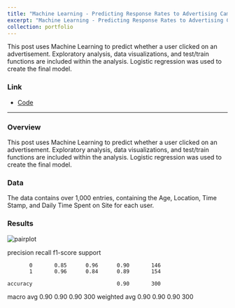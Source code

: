 ```yaml
---
title: "Machine Learning - Predicting Response Rates to Advertising Campaign"
excerpt: "Machine Learning - Predicting Response Rates to Advertising Campaign"
collection: portfolio
---
```


This post uses Machine Learning to predict whether a user clicked on an advertisement.  Exploratory analysis, data visualizations, and test/train functions are included within the analysis.  Logistic regression was used to create the final model.  


### Link

* [Code](https://github.com/newing21/Advertising-Response-Classification)


---

### Overview

This post uses Machine Learning to predict whether a user clicked on an advertisement.  Exploratory analysis, data visualizations, and test/train functions are included within the analysis.  Logistic regression was used to create the final model.  

### Data

The data contains over 1,000 entries, containing the Age, Location, Time Stamp, and Daily Time Spent on Site for each user.  



### Results

![pairplot](https://user-images.githubusercontent.com/54378394/102556950-57a31400-4087-11eb-91f6-988b78f2e153.png)



precision    recall  f1-score   support

           0       0.85      0.96      0.90       146
           1       0.96      0.84      0.89       154

    accuracy                           0.90       300
   macro avg       0.90      0.90      0.90       300
weighted avg       0.90      0.90      0.90       300
